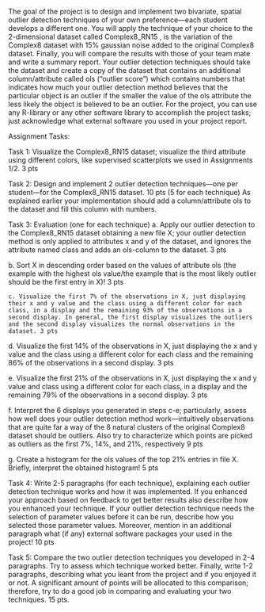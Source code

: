 
The goal of the project is to design and implement two  bivariate, 
spatial outlier detection techniques of your own preference—each student develops a different one. 
You will apply the technique of your choice to the 2-dimensional dataset called Complex8_RN15 ,
is the variation of the Complex8 dataset with 15% gaussian noise added to the original Complex8 dataset. 
Finally, you will compare the results with those of your team mate and write a summary report. 
Your outlier detection techniques should take the dataset and create a copy of the dataset that
contains an additional column/attribute called ols (“outlier score”) which contains numbers that 
indicates how much your outlier detection method believes that the particular object is an outlier if 
the smaller the value of the ols attribute the less likely the object is believed to be an outlier. 
For the project, you can use any R-library or any other software library to accomplish the project tasks; 
just acknowledge what external software you used in your project report. 



Assignment Tasks:


Task 1: Visualize the Complex8_RN15 dataset; visualize the third attribute using different colors, like supervised scatterplots we used in Assignments 1/2. 3 pts

Task 2: Design and implement 2 outlier detection techniques—one per student—for the Complex8_RN15 dataset. 10 pts (5 for each technique)
As explained earlier your implementation should add a column/attribute ols to the dataset and fill this column with numbers. 

Task 3: Evaluation (one for each technique)
  a. Apply our outlier detection to the Complex8_RN15 dataset obtaining a new file X; your outlier detection method is only applied to attributes x and y of the dataset, and ignores the attribute named class and adds an ols-column to the dataset. 3 pts
 
   b. Sort X in descending order based on the values of attribute ols (the example with the highest ols value/the example that is the most likely outlier should be the first entry in X)! 3 pts
    
    c. Visualize the first 7% of the observations in X, just displaying their x and y value and the class using a different color for each class, in a display and the remaining 93% of the observations in a second display. In general, the first display visualizes the outliers and the second display visualizes the normal observations in the dataset. 3 pts
  
  d. Visualize the first 14% of the observations in X, just displaying the x and y value and the class using a different color for each class and the remaining 86% of the observations in a second display.  3 pts
  
  e. Visualize the first 21% of the observations in X, just displaying the x and y value and class using a different color for each class, in a display and the remaining 79% of the observations in a second display. 3 pts
  
  f. Interpret the 6 displays you generated in steps c-e; particularly, assess how well does your outlier detection method work—intuitively observations that are quite far a way of the 8 natural clusters of the original Complex8 dataset should be outliers. Also try to characterize which points are picked as outliers as the first 7%, 14%, and 21%, respectively 9 pts
  
  g. Create a histogram for the ols values of the top 21% entries in file X. Briefly, interpret the obtained histogram! 5 pts

Task 4: Write 2-5 paragraphs (for each technique), explaining each outlier detection technique works and how it was implemented. 
        If you enhanced your approach based on feedback to get better results also describe how you enhanced your technique. 
        If your outlier detection technique needs the selection of parameter values before it can be run,
          describe how you selected those parameter values. Moreover, mention in an additional paragraph what (if any) 
          external software packages your used in the project! 10 pts

Task 5: Compare the two outlier detection techniques you developed in 2-4 paragraphs. 
        Try to assess which technique worked better. Finally, write 1-2 paragraphs, 
        describing what you leant from the project and if you enjoyed it or not. 
        A significant amount of points will be allocated to this comparison; therefore, try to do a good job in comparing and evaluating your two techniques. 15 pts.
